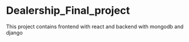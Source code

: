# Dealership_Final_project
This project contains frontend with react and backend with mongodb and django 
